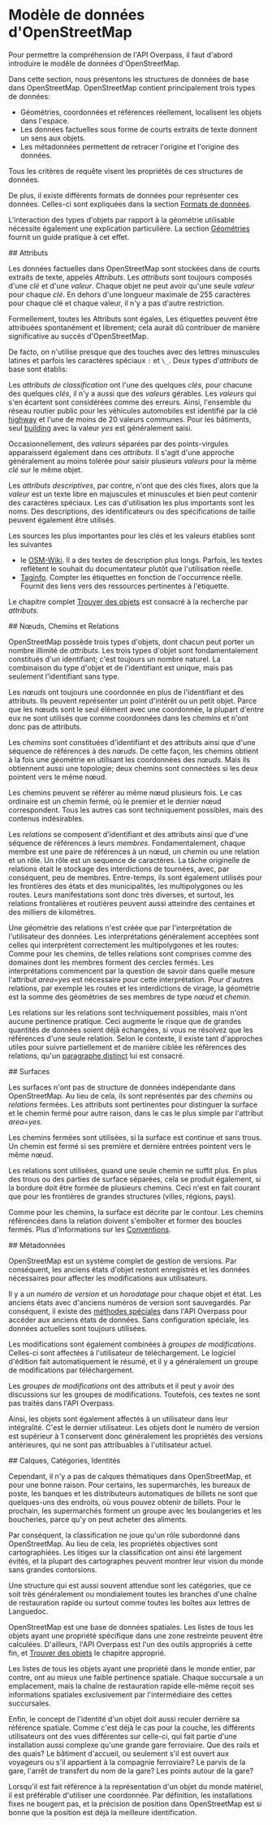 Modèle de données d'OpenStreetMap
=================================

Pour permettre la compréhension de l'API Overpass, 
il faut d'abord introduire le modêle de données d'OpenStreetMap.

Dans cette section, nous présentons les structures de données de base dans OpenStreetMap.
OpenStreetMap contient principalement trois types de données:

* Géométries, coordonnées et références réellement, localisent les objets dans l'espace.
* Les données factuelles sous forme de courts extraits de texte donnent un sens aux objets.
* Les métadonnées permettent de retracer l'origine et l'origine des données.

Tous les critères de requête visent les propriétés de ces structures de données.

De plus, il existe différents formats de données pour représenter ces données.
Celles-ci sont expliquées dans la section [Formats de données](../targets/formats.md).

L'interaction des types d'objets par rapport à la géométrie utilisable
nécessite également une explication particulière.
La section [Géométries](../full_data/osm_types.md) fournit un guide pratique à cet effet.

<a name="tags"/>
## Attributs

Les données factuelles dans OpenStreetMap sont stockées dans de courts extraits de texte, appelés _Attributs_.
Les _attributs_ sont toujours composés d'une _clé_ et d'une _valeur_.
Chaque objet ne peut avoir qu'une seule _valeur_ pour chaque _clé_.
En dehors d'une longueur maximale de 255 caractères pour chaque clé et chaque valeur, il n'y a pas d'autre restriction.

Formellement, toutes les Attributs sont égales,
Les étiquettes peuvent être attribuées spontanément et librement;
cela aurait dû contribuer de manière significative au succès d'OpenStreetMap.

De facto, on n'utilise presque que des touches avec des lettres minuscules latines et parfois les caractères spéciaux `:` et `\_`.
Deux types d'_attributs_ de base sont établis:

Les _attributs de classification_ ont l'une des quelques _clés_,
pour chacune des quelques _clés_, il n'y a aussi que des _valeurs_ gérables.
Les _valeurs_ qui s'en écartent sont considérées comme des erreurs.
Ainsi, l'ensemble du réseau routier public pour les véhicules automobiles est identifié par la clé [highway](https://taginfo.openstreetmap.org/keys/highway) et l'une de moins de 20 valeurs communes.
Pour les bâtiments, seul [building](https://taginfo.openstreetmap.org/keys/building) avec la valeur _yes_ est généralement saisi.

Occasionnellement, des _valeurs_ séparées par des points-virgules apparaissent également dans ces _attributs_.
Il s'agit d'une approche généralement au moins tolérée pour saisir plusieurs _valeurs_ pour la même _clé_ sur le même objet.

Les _attributs descriptives_, par contre, n'ont que des clés fixes,
alors que la _valeur_ est un texte libre en majuscules et minuscules et bien peut contenir des caractères spéciaux.
Les cas d'utilisation les plus importants sont les noms.
Des descriptions, des identificateurs ou des spécifications de taille peuvent également être utilisés.

Les sources les plus importantes pour les clés et les valeurs établies sont les suivantes

* le [OSM-Wiki](https://wiki.openstreetmap.org/wiki/Map_Features).
  Il a des textes de description plus longs.
  Parfois, les textes reflètent le souhait du documentateur plutôt que l'utilisation réelle.
* [Taginfo](https://taginfo.openstreetmap.org/).
  Compter les étiquettes en fonction de l'occurrence réelle.
  Fournit des liens vers des ressources pertinentes à l'étiquette.

Le chapitre complet [Trouver des objets](../criteria/index.md) est consacré à la recherche par _attributs_.

<a name="nwr"/>
## Nœuds, Chemins et Relations

OpenStreetMap possède trois types d'objets, dont chacun peut porter un nombre illimité de _attributs_.
Les trois types d'objet sont fondamentalement constitués d'un identifiant;
c'est toujours un nombre naturel.
La combinaison du type d'objet et de l'identifiant est unique,
mais pas seulement l'identifiant sans type.

Les _nœuds_ ont toujours une coordonnée en plus de l'identifiant et des attributs.
Ils peuvent représenter un point d'intérêt ou un petit objet.
Parce que les nœuds sont le seul élément avec une coordonnée,
la plupart d'entre eux ne sont utilisés que comme coordonnées dans les _chemins_
et n'ont donc pas de attributs.

Les _chemins_ sont constituées d'identifiant et des attributs ainsi que d'une séquence de références à des _nœuds_.
De cette façon, les chemins obtient à la fois une géométrie en utilisant les coordonnées des _nœuds_.
Mais ils obtiennent aussi une topologie;
deux chemins sont connectées si les deux pointent vers le même nœud.

Les chemins peuvent se référer au même nœud plusieurs fois.
Le cas ordinaire est un chemin fermé,
où le premier et le dernier nœud correspondent.
Tous les autres cas sont techniquement possibles,
mais des contenus indésirables.

Les _relations_ se composent d'identifiant et des attributs ainsi que d'une séquence de références à leurs _membres_.
Fondamentalement, chaque membre est une paire de références à un nœud, un chemin ou une relation et un rôle.
Un rôle est un sequence de caractères.
La tâche originelle de relations était le stockage des interdictions de tournées,
avec, par conséquent, peu de membres.
Entre-temps, ils sont également utilisés pour les frontières des états et des municipalités, les multipolygones ou les routes.
Leurs manifestations sont donc très diverses,
et surtout, les relations frontalières et routières peuvent aussi atteindre des centaines et des milliers de kilomètres.

Une géométrie des relations n'est créée que par l'interprétation de l'utilisateur des données.
Les interprétations généralement acceptées sont celles
qui interprètent correctement les multipolygones et les routes:
Comme pour les chemins, de telles relations sont comprises comme des domaines dont les membres forment des cercles fermés.
Les interprétations commencent par la question de savoir dans quelle mesure l'attribut _area_=_yes_ est nécessaire pour cette interprétation.
Pour d'autres relations, par exemple les routes et les interdictions de virage, la géométrie est la somme des géométries de ses membres de type _nœud_ et _chemin_.

Les relations sur les relations sont techniquement possibles,
mais n'ont aucune pertinence pratique.
Ceci augmente le risque que de grandes quantités de données soient déjà échangées,
si vous ne résolvez que les références d'une seule relation.
Selon le contexte, il existe tant d'approches utiles pour suivre partiellement et de manière ciblée les références des relations,
qu'un [paragraphe distinct](../full_data/osm_types.md#rels_on_rels) lui est consacré.

<a name="areas"/>
## Surfaces

Les surfaces n'ont pas de structure de données indépendante dans OpenStreetMap.
Au lieu de cela, ils sont représentés par des _chemins_ ou _relations_ fermées.
Les attributs sont pertinentes pour distinguer la surface et le chemin fermé pour autre raison,
dans le cas le plus simple par l'attribut _area_=_yes_.

Les chemins fermées sont utilisées,
si la surface est continue et sans trous.
Un chemin est fermé si ses première et dernière entrées pointent vers le même nœud.

Les relations sont utilisées,
quand une seule chemin ne suffit plus.
En plus des trous ou des parties de surface séparées, cela se produit également,
si la bordure doit être formée de plusieurs chemins.
Ceci n'est en fait courant que pour les frontières de grandes structures (villes, régions, pays).

Comme pour les chemins, la surface est décrite par le contour.
Les chemins référencées dans la relation doivent s'emboîter et former des boucles fermés.
Plus d'informations sur les [Conventions](https://github.com/osmlab/fixing-polygons-in-osm/blob/master/doc/background.md).

<a name="metas"/>
## Métadonnées

OpenStreetMap est un système complet de gestion de versions.
Par conséquent, les anciens états d'objet restont enregistrés
et les données nécessaires pour affecter les modifications aux utilisateurs.

Il y a un _numéro de version_ et un _horodatage_ pour chaque objet et état.
Les anciens états avec d'anciens numéros de version sont sauvegardés.
Par conséquent, il existe des [méthodes spéciales](.../analysis/museum.md) dans l'API Overpass pour accéder aux anciens états de données.
Sans configuration spéciale, les données actuelles sont toujours utilisées.

Les modifications sont également combinées à _groupes de modifications_.
Celles-ci sont affectées à l'utilisateur de téléchargement.
Le logiciel d'édition fait automatiquement le résumé,
et il y a généralement un groupe de modifications par téléchargement.

Les _groupes de modifications_ ont des attributs
et il peut y avoir des discussions sur les groupes de modifications.
Toutefois, ces textes ne sont pas traités dans l'API Overpass.

Ainsi, les objets sont également affectés à un utilisateur dans leur intégralité.
C'est le dernier utilisateur.
Les objets dont le numéro de version est supérieur à 1 conservent donc généralement les propriétés des versions antérieures,
qui ne sont pas attribuables à l'utilisateur actuel.

<a name="declined"/>
## Calques, Catégories, Identités

Cependant, il n'y a pas de calques thématiques dans OpenStreetMap,
et pour une bonne raison.
Pour certains, les supermarchés, les bureaux de poste, les banques et les distributeurs automatiques de billets ne sont que quelques-uns des endroits,
où vous pouvez obtenir de billets.
Pour le prochain, les supermarchés forment un groupe avec les boulangeries et les boucheries,
parce qu'y on peut acheter des aliments.

Par conséquent, la classification ne joue qu'un rôle subordonné dans OpenStreetMap.
Au lieu de cela, les propriétés objectives sont cartographiées.
Les litiges sur la classification ont ainsi été largement évités,
et la plupart des cartographes peuvent montrer leur vision du monde sans grandes contorsions.

Une structure qui est aussi souvent attendue sont les catégories,
que ce soit très généralement ou mondialement toutes les branches d'une chaîne de restauration rapide
ou surtout comme toutes les boîtes aux lettres de Languedoc.

OpenStreetMap est une base de données spatiales.
Les listes de tous les objets ayant une propriété spécifique dans une zone restreinte peuvent être calculées.
D'ailleurs, l'API Overpass est l'un des outils appropriés à cette fin,
et [Trouver des objets](../criteria/index.md) le chapitre approprié.

Les listes de tous les objets ayant une propriété dans le monde entier, par contre, ont au mieux une faible pertinence spatiale.
Chaque succursale a un emplacement,
mais la chaîne de restauration rapide elle-même reçoit ses informations spatiales exclusivement par l'intermédiaire des cettes succursales.

Enfin, le concept de l'identité d'un objet doit aussi reculer derrière sa référence spatiale.
Comme c'est déjà le cas pour la couche, les différents utilisateurs ont des vues différentes sur celle-ci,
qui fait partie d'une installation aussi complexe qu'une grande gare ferroviaire.
Que des rails et des quais?
Le bâtiment d'accueil, ou seulement s'il est ouvert aux voyageurs ou s'il appartient à la compagnie ferroviaire?
Le parvis de la gare, l'arrêt de transfert du nom de la gare?
Les points autour de la gare?

Lorsqu'il est fait référence à la représentation d'un objet du monde matériel,
il est préférable d'utiliser une coordonnée.
Par définition, les installations fixes ne bougent pas,
et la précision de position dans OpenStreetMap est si bonne
que la position est déjà la meilleure identification.

<!-- Traduit avec www.DeepL.com/Translator, partiellement redigé -->

